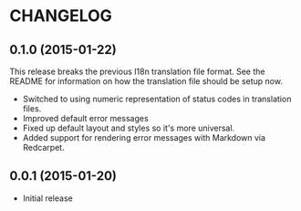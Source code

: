 # CHANGELOG

## 0.1.0 (2015-01-22)

This release breaks the previous I18n translation file format. See the README for information on how the translation file should be setup now.

* Switched to using numeric representation of status codes in translation files.
* Improved default error messages
* Fixed up default layout and styles so it's more universal.
* Added support for rendering error messages with Markdown via Redcarpet.

## 0.0.1 (2015-01-20)

* Initial release

